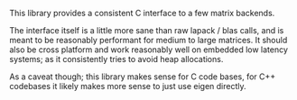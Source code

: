 This library provides a consistent C interface to a few matrix backends.

The interface itself is a little more sane than raw lapack / blas calls, and is meant to be reasonably performant for medium to large matrices. It should also be cross platform and work reasonably well on embedded low latency systems; as it consistently tries to avoid heap allocations.

As a caveat though; this library makes sense for C code bases, for C++ codebases it likely makes more sense to just use eigen directly.


